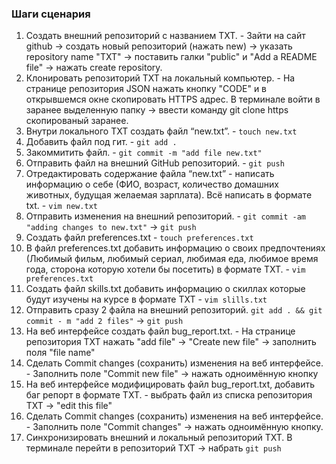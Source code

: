 ###  Шаги сценария
1. Создать внешний репозиторий c названием TXT. - Зайти на сайт github -> создать новый репозиторий (нажать new) -> указать repository name "TXT" -> поставить галки "public" и "Add a README file" -> нажать create repository.
2. Клонировать репозиторий TXT на локальный компьютер. - На странице репозитория JSON нажать кнопку "CODE" и в открывшемся окне скопировать HTTPS адрес. В терминале войти в заранее выделенную папку -> ввести команду git clone https скопированый заранее.
3. Внутри локального TXT создать файл “new.txt”. - `touch new.txt`
4. Добавить файл под гит. - `git add .`
5. Закоммитить файл. - `git commit -m "add file new.txt"`
6. Отправить файл на внешний GitHub репозиторий. - `git push`
7. Отредактировать содержание файла “new.txt” - написать информацию о себе (ФИО, возраст, количество домашних животных, будущая желаемая зарплата). Всё написать в формате txt. - `vim new.txt`
8. Отправить изменения на внешний репозиторий. - `git commit -am "adding changes to new.txt"` -> `git push`
 9. Создать файл preferences.txt - `touch preferences.txt`
 10. В файл preferences.txt добавить информацию о своих предпочтениях (Любимый фильм, любимый сериал, любимая еда, любимое время года, сторона которую хотели бы посетить) в формате TXT. - `vim preferences.txt`
 11. Создать файл skills.txt добавить информацию о скиллах которые будут изучены на курсе в формате TXT - `vim slills.txt`
 12. Отправить сразу 2 файла на внешний репозиторий. `git add . && git commit - m "add 2 files"` -> `git push`
 13. На веб интерфейсе создать файл bug_report.txt. - На странице репозитория TXT нажать "add file" -> "Create new file" -> заполнить поля "file name"
 14. Сделать Commit changes (сохранить) изменения на веб интерфейсе. - Заполнить поле "Commit new file" -> нажать одноимённую кнопку
 15. На веб интерфейсе модифицировать файл bug_report.txt, добавить баг репорт в формате TXT. - выбрать файл из списка репозитория TXT -> "edit this file"
 16. Сделать Commit changes (сохранить) изменения на веб интерфейсе. - Заполнить поле "Commit changes" -> нажать одноимённую кнопку.
 17. Синхронизировать внешний и локальный репозиторий TXT. В терминале перейти в репозиторий TXT -> набрать `git push`
